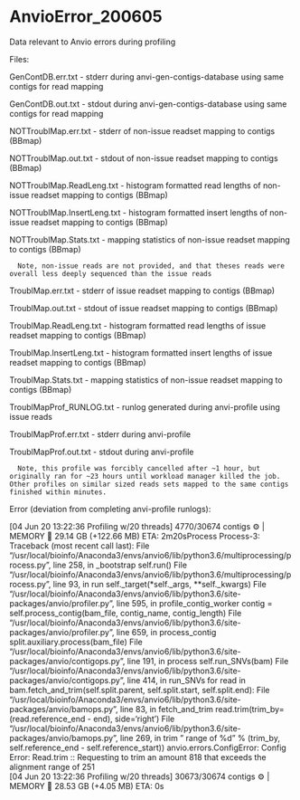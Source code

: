 # AnvioError_200605
Data relevant to Anvio errors during profiling


Files:

GenContDB.err.txt - stderr during anvi-gen-contigs-database using same contigs for read mapping

GenContDB.out.txt - stdout during anvi-gen-contigs-database using same contigs for read mapping

NOTTroublMap.err.txt - stderr of non-issue readset mapping to contigs (BBmap)

NOTTroublMap.out.txt - stdout of non-issue readset mapping to contigs (BBmap)

NOTTroublMap.ReadLeng.txt - histogram formatted read lengths of non-issue readset mapping to contigs (BBmap)

NOTTroublMap.InsertLeng.txt - histogram formatted insert lengths of non-issue readset mapping to contigs (BBmap)

NOTTroublMap.Stats.txt - mapping statistics of non-issue readset mapping to contigs (BBmap)

      Note, non-issue reads are not provided, and that theses reads were overall less deeply sequenced than the issue reads

TroublMap.err.txt - stderr of issue readset mapping to contigs (BBmap)

TroublMap.out.txt - stdout of issue readset mapping to contigs (BBmap)

TroublMap.ReadLeng.txt - histogram formatted read lengths of issue readset mapping to contigs (BBmap)

TroublMap.InsertLeng.txt - histogram formatted insert lengths of issue readset mapping to contigs (BBmap)

TroublMap.Stats.txt - mapping statistics of non-issue readset mapping to contigs (BBmap)

TroublMapProf_RUNLOG.txt - runlog generated during anvi-profile using issue reads

TroublMapProf.err.txt - stderr during anvi-profile

TroublMapProf.out.txt - stdout during anvi-profile

      Note, this profile was forcibly cancelled after ~1 hour, but originally ran for ~23 hours until workload manager killed the job. Other profiles on similar sized reads sets mapped to the same contigs finished within minutes.


Error (deviation from completing anvi-profile runlogs):

[04 Jun 20 13:22:36 Profiling w/20 threads] 4770/30674 contigs :gear: | MEMORY :brain: 29.14 GB (+122.66 MB)     ETA: 2m20sProcess Process-3:
Traceback (most recent call last):
 File “/usr/local/bioinfo/Anaconda3/envs/anvio6/lib/python3.6/multiprocessing/process.py”, line 258, in _bootstrap
  self.run()
 File “/usr/local/bioinfo/Anaconda3/envs/anvio6/lib/python3.6/multiprocessing/process.py”, line 93, in run
  self._target(*self._args, **self._kwargs)
 File “/usr/local/bioinfo/Anaconda3/envs/anvio6/lib/python3.6/site-packages/anvio/profiler.py”, line 595, in profile_contig_worker
  contig = self.process_contig(bam_file, contig_name, contig_length)
 File “/usr/local/bioinfo/Anaconda3/envs/anvio6/lib/python3.6/site-packages/anvio/profiler.py”, line 659, in process_contig
  split.auxiliary.process(bam_file)
 File “/usr/local/bioinfo/Anaconda3/envs/anvio6/lib/python3.6/site-packages/anvio/contigops.py”, line 191, in process
  self.run_SNVs(bam)
 File “/usr/local/bioinfo/Anaconda3/envs/anvio6/lib/python3.6/site-packages/anvio/contigops.py”, line 414, in run_SNVs
  for read in bam.fetch_and_trim(self.split.parent, self.split.start, self.split.end):
 File “/usr/local/bioinfo/Anaconda3/envs/anvio6/lib/python3.6/site-packages/anvio/bamops.py”, line 83, in fetch_and_trim
  read.trim(trim_by=(read.reference_end - end), side=‘right’)
 File “/usr/local/bioinfo/Anaconda3/envs/anvio6/lib/python3.6/site-packages/anvio/bamops.py”, line 269, in trim
  ” range of %d” % (trim_by, self.reference_end - self.reference_start))
anvio.errors.ConfigError: 
Config Error: Read.trim :: Requesting to trim an amount 818 that exceeds the alignment range
       of 251                                     
[04 Jun 20 13:22:36 Profiling w/20 threads] 30673/30674 contigs :gear: | MEMORY :brain: 28.53 GB (+4.05 MB)       ETA: 0s
